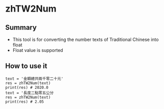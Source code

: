 # zhTW2Num

## Summary
* This tool is for converting the number texts of Traditional Chinese into float
* Float value is supported

## How to use it

```
text = '金額總共兩千零二十元'
res = zhTW2Num(text)
print(res) # 2020.0
text = '長度二點零五公分
res = zhTW2Num(text)
print(res) # 2.05

```

